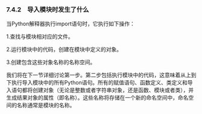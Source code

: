    

### 7.4.2　导入模块时发生了什么

当Python解释器执行import语句时，它执行如下操作：

1.查找与模块相对应的文件。

2.运行模块中的代码，创建在模块中定义的对象。

3.创建包含这些对象名称的名称空间。

我们将在下一节详细讨论第一步。第二步包括执行模块中的代码，这意味着从上到下执行导入模块中的所有Python语句。所有的赋值语句、函数定义、类定义和导入语句都将创建对象（无论是整数或者字符串对象，还是函数、模块或者类），并生成结果对象的属性（即名称）。这些名称将存储在一个新的命名空间中，命名空间的名称通常是模块的名称。